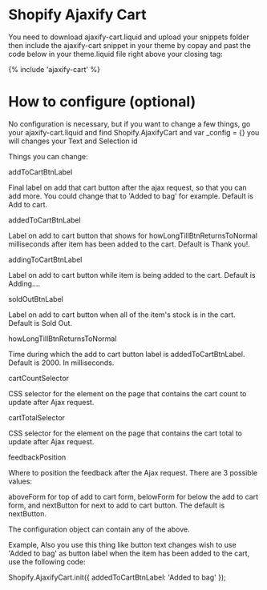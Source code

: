# Shopify Ajaxify Cart
You need to download ajaxify-cart.liquid and upload your snippets folder then include the ajaxify-cart snippet in your theme by copay and past the code below in your theme.liquid file right above your closing </body> tag:

{% include 'ajaxify-cart' %}

# How to configure (optional)

No configuration is necessary, but if you want to change a few things, go your ajaxify-cart.liquid and find Shopify.AjaxifyCart and  var _config = {} you will changes your Text and Selection id

Things you can change:

addToCartBtnLabel

Final label on add that cart button after the ajax request, so that you can add more. You could change that to 'Added to bag' for example. Default is Add to cart.

addedToCartBtnLabel

Label on add to cart button that shows for howLongTillBtnReturnsToNormal milliseconds after item has been added to the cart. Default is Thank you!.

addingToCartBtnLabel

Label on add to cart button while item is being added to the cart. Default is Adding....

soldOutBtnLabel

Label on add to cart button when all of the item's stock is in the cart. Default is Sold Out.

howLongTillBtnReturnsToNormal

Time during which the add to cart button label is addedToCartBtnLabel. Default is 2000. In milliseconds.

cartCountSelector

CSS selector for the element on the page that contains the cart count to update after Ajax request.

cartTotalSelector

CSS selector for the element on the page that contains the cart total to update after Ajax request.

feedbackPosition

Where to position the feedback after the Ajax request. There are 3 possible values:

aboveForm for top of add to cart form,
belowForm for below the add to cart form, and
nextButton for next to add to cart button.
The default is nextButton.

The configuration object can contain any of the above.

Example, Also you use this thing like button text changes wish to use 'Added to bag' as button label when the item has been added to the cart, use the following code:

Shopify.AjaxifyCart.init({ 
  addedToCartBtnLabel: 'Added to bag' 
});